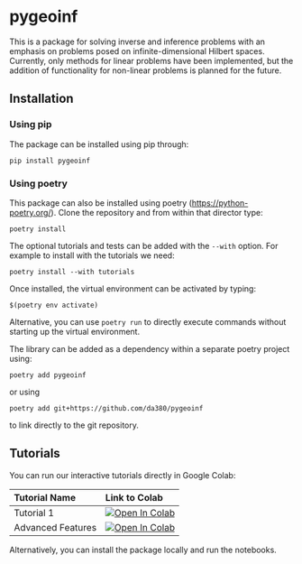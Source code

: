 # pygeoinf

This is a package for solving inverse and inference problems with an emphasis on problems posed on infinite-dimensional Hilbert spaces. Currently, only methods for linear problems have been implemented, but the addition of functionality for non-linear problems is planned for the future. 

## Installation


### Using pip

The package can be installed using pip through:

```
pip install pygeoinf
```

### Using poetry

This package can also be installed using poetry (https://python-poetry.org/). Clone the repository and from within that director type:

```
poetry install
```

The optional tutorials and tests can be added with the ```--with``` option. For example to install with the tutorials we need:

```
poetry install --with tutorials
```


Once installed, the virtual environment can be activated by typing:

```
$(poetry env activate)
```

Alternative, you can use ```poetry run``` to directly execute commands without starting up the virtual environment.

The library can be added as a dependency within a separate poetry project using:

```
poetry add pygeoinf
```

or using 

```
poetry add git+https://github.com/da380/pygeoinf
```

to link directly to the git repository.



## Tutorials

You can run our interactive tutorials directly in Google Colab:

| Tutorial Name          | Link to Colab                                                                                                                                                                                                                                    |
| :--------------------- | :----------------------------------------------------------------------------------------------------------------------------------------------------------------------------------------------------------------------------------------------- |
| Tutorial 1        | [![Open In Colab](https://colab.research.google.com/assets/colab-badge.svg)](https://colab.research.google.com/github/da380/pygeoinf/blob/develop/tutorials/t1.ipynb)                                                  |
| Advanced Features      | [![Open In Colab](https://colab.research.google.com/assets/colab-badge.svg)](https://colab.research.google.com/github/your_github_username/my_python_package/blob/main/examples/advanced_tutorial.ipynb)                                            |

Alternatively, you can install the package locally and run the notebooks.


